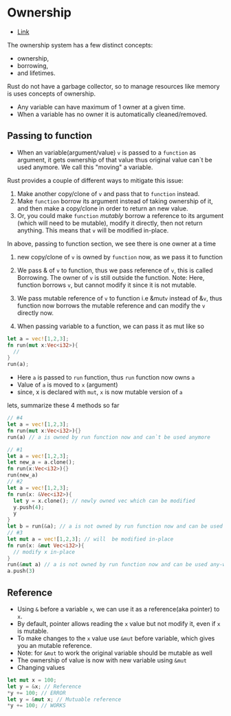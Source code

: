# Ownership

- [Link](https://www.cs.brandeis.edu/~cs146a/rust/doc-02-21-2015/book/ownership.html)

The ownership system has a few distinct concepts: 
- ownership,
- borrowing, 
- and lifetimes.

Rust do not have a garbage collector, so to manage resources like memory is uses concepts of ownership. 
- Any variable can have maximum of 1 owner at a given time.
- When a variable has no owner it is automatically cleaned/removed.

## Passing to function
- When an variable(argument/value) `v` is passed to a `function` as argument, it gets ownership of that value thus original value can`t be used anymore. We call this "moving" a variable.

Rust provides a couple of different ways to mitigate this issue:
1. Make another copy/clone of `v` and pass that to `function` instead.
2. Make `function` borrow its argument instead of taking ownership of it, and then make a copy/clone in order to return an new value.
3. Or, you could make `function` *mutably* borrow a reference to its argument (which will need to be
   mutable), modify it directly, then not return anything. This means that `v` will be modified in-place.


In above, passing to function section, we see there is one owner at a time
1. new copy/clone of `v` is owned by `function` now, as we pass it to function
2. We pass & of `v` to function, thus we pass reference of `v`, this is called Borrowing. The owner of `v` is still outside the function. Note: Here, function borrows `v`, but cannot modify it since it is not mutable.
3. We pass mutable reference of `v` to function i.e &mut`v` instead of &`v`, thus function now borrows the mutable reference and can modify the `v` directly now.

4. When passing variable to a function, we can pass it as mut like so
```rs
let a = vec![1,2,3];
fn run(mut x:Vec<i32>){
  //
}
run(a);
```
- Here `a` is passed to `run` function, thus `run` function now owns `a`
- Value of `a` is moved to `x` (argument)
- since, x is declared with `mut`, `x` is now mutable version of `a`


lets, summarize these 4 methods so far
```rs
// #4
let a = vec![1,2,3];
fn run(mut x:Vec<i32>){} 
run(a) // a is owned by run function now and can`t be used anymore

// #1
let a = vec![1,2,3];
let new_a = a.clone();
fn run(x:Vec<i32>){}
run(new_a)
// #2
let a = vec![1,2,3];
fn run(x: &Vec<i32>){
  let y = x.clone(); // newly owned vec which can be modified
  y.push(4);
  y
}
let b = run(&a); // a is not owned by run function now and can be used any-where
// #3
let mut a = vec![1,2,3]; // will  be modified in-place
fn run(x: &mut Vec<i32>){
  // modify x in-place
}
run(&mut a) // a is not owned by run function now and can be used any-where, but modified in-place
a.push(3)

```

## Reference
- Using `&` before a variable `x`, we can use it as a reference(aka pointer) to `x`.
- By default, pointer allows reading the `x` value but not modify it, even if `x` is mutable.
- To make changes to the `x` value use `&mut` before variable, which gives you an mutable reference.
- Note: for `&mut` to work the original variable should be mutable as well
- The ownership of value is now with new variable using `&mut`
- Changing values
```rs
let mut x = 100;
let y = &x; // Reference
*y += 100; // ERROR
let y = &mut x; // Mutuable reference
*y += 100; // WORKS
```